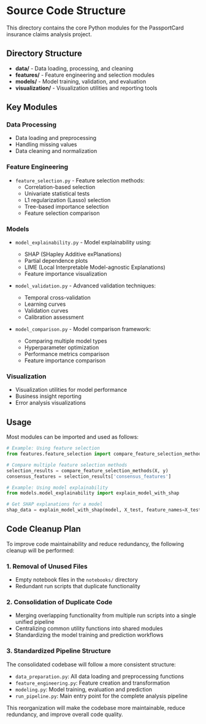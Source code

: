 # Source Code Structure

This directory contains the core Python modules for the PassportCard insurance claims analysis project.

## Directory Structure

- **data/** - Data loading, processing, and cleaning
- **features/** - Feature engineering and selection modules
- **models/** - Model training, validation, and evaluation
- **visualization/** - Visualization utilities and reporting tools

## Key Modules

### Data Processing

- Data loading and preprocessing
- Handling missing values
- Data cleaning and normalization

### Feature Engineering

- `feature_selection.py` - Feature selection methods:
  - Correlation-based selection
  - Univariate statistical tests
  - L1 regularization (Lasso) selection
  - Tree-based importance selection
  - Feature selection comparison

### Models

- `model_explainability.py` - Model explainability using:
  - SHAP (SHapley Additive exPlanations)
  - Partial dependence plots
  - LIME (Local Interpretable Model-agnostic Explanations)
  - Feature importance visualization

- `model_validation.py` - Advanced validation techniques:
  - Temporal cross-validation
  - Learning curves
  - Validation curves
  - Calibration assessment

- `model_comparison.py` - Model comparison framework:
  - Comparing multiple model types
  - Hyperparameter optimization
  - Performance metrics comparison
  - Feature importance comparison

### Visualization

- Visualization utilities for model performance
- Business insight reporting
- Error analysis visualizations

## Usage

Most modules can be imported and used as follows:

```python
# Example: Using feature selection
from features.feature_selection import compare_feature_selection_methods

# Compare multiple feature selection methods
selection_results = compare_feature_selection_methods(X, y)
consensus_features = selection_results['consensus_features']

# Example: Using model explainability
from models.model_explainability import explain_model_with_shap

# Get SHAP explanations for a model
shap_data = explain_model_with_shap(model, X_test, feature_names=X_test.columns)
```

## Code Cleanup Plan

To improve code maintainability and reduce redundancy, the following cleanup will be performed:

### 1. Removal of Unused Files
- Empty notebook files in the `notebooks/` directory
- Redundant run scripts that duplicate functionality

### 2. Consolidation of Duplicate Code
- Merging overlapping functionality from multiple run scripts into a single unified pipeline
- Centralizing common utility functions into shared modules
- Standardizing the model training and prediction workflows

### 3. Standardized Pipeline Structure
The consolidated codebase will follow a more consistent structure:
- `data_preparation.py`: All data loading and preprocessing functions
- `feature_engineering.py`: Feature creation and transformation
- `modeling.py`: Model training, evaluation and prediction 
- `run_pipeline.py`: Main entry point for the complete analysis pipeline

This reorganization will make the codebase more maintainable, reduce redundancy, and improve overall code quality. 